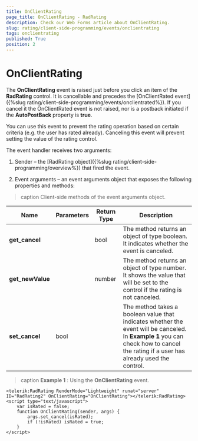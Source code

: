 ```yaml
---
title: OnClientRating
page_title: OnClientRating - RadRating
description: Check our Web Forms article about OnClientRating.
slug: rating/client-side-programming/events/onclientrating
tags: onclientrating
published: True
position: 2
---
```


# OnClientRating

The **OnClientRating** event is raised just before you click an item of the **RadRating** control. It is cancellable and precedes the [OnClientRated event]({%slug rating/client-side-programming/events/onclientrated%}). If you cancel it the OnClientRated event is not raised, nor is a postback initiated if the **AutoPostBack** property is **true**.

You can use this event to prevent the rating operation based on certain criteria (e.g. the user has rated already). Canceling this event will prevent setting the value of the rating control.

The event handler receives two arguments:

1. Sender – the [RadRating object]({%slug rating/client-side-programming/overview%}) that fired the event.

1. Event arguments – an event arguments object that exposes the following properties and methods:

>caption Client-side methods of the event arguments object.

| Name | Parameters | Return Type | Description |
| ------ | ------ | ------ | ------ |
| **get_cancel** ||bool|The method returns an object of type boolean. It indicates whether the event is canceled.|
| **get_newValue** ||number|The method returns an object of type number. It shows the value that will be set to the control if the rating is not canceled.|
| **set_cancel** |bool||The method takes a boolean value that indicates whether the event will be canceled. In **Example 1** you can check how to cancel the rating if a user has already used the control.|

>caption **Example 1** : Using the **OnClientRating** event.

````ASP.NET
<telerik:RadRating RenderMode="Lightweight" runat="server" ID="RadRating2" OnClientRating="OnClientRating"></telerik:RadRating>
<script type="text/javascript">
	var isRated = false;
	function OnClientRating(sender, args) {
		args.set_cancel(isRated);
		if (!isRated) isRated = true;
	}
</script>
````

